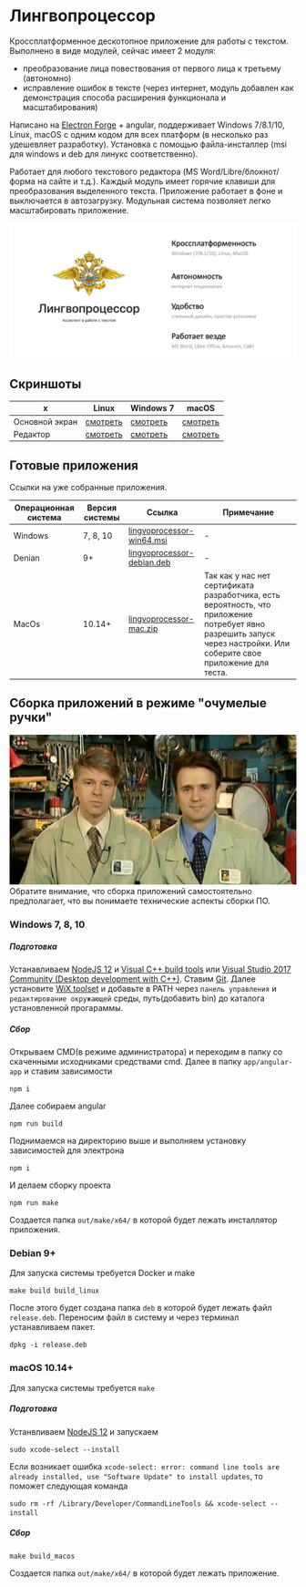 # Лингвопроцессор

Кроссплатформенное дескотопное приложение для работы с текстом. Выполнено в виде модулей, сейчас имеет 2 модуля:
- преобразование лица повествования от первого лица к третьему (автономно)
- исправление ошибок в тексте (через интернет, модуль добавлен как демонстрация способа расширения функционала и масштабирования)

Написано на [Electron Forge](https://www.electronforge.io/) + angular,  поддерживает Windows 7/8.1/10, Linux, macOS с одним кодом для всех платформ (в несколько раз удешевляет разработку). Установка с помощью файла-инсталлер (msi для windows и deb для линукс соответственно). 

Работает для любого текстового редактора (MS Word/Libre/блокнот/форма на сайте и т.д.). Каждый модуль имеет горячие клавиши для преобразования выделенного текста. Приложение работает в фоне и выключается в автозагрузку. Модульная система позволяет легко масштабировать приложение.

![Lingvo Processor](img/main.jpg) 

## Скриншоты
| x | Linux | Windows 7 | macOS |
| --- | --- | --- | --- |
| Основной экран | [смотреть](/img/debian-main.png) | [смотреть](/img/windows7-main.png) | [смотреть](/img/macos-main.jpg) |
| Редактор | [смотреть](/img/debian-editor.png) | [смотреть](/img/windows7-editor.png) | [смотреть](/img/macos-editor.jpg) |
  
## Готовые приложения
Ссылки на уже собранные приложения. 

| Операционная система | Версия системы |  Ссылка | Примечание |
| ------ | ------ | ------ | ------ |
| Windows | 7, 8, 10 | [lingvoprocessor-win64.msi](https://59830.selcdn.ru/cdn/lingvoprocessor-win64.msi) | - |
| Denian | 9+ | [lingvoprocessor-debian.deb](https://59830.selcdn.ru/cdn/lingvoprocessor-debian.deb) | - |
| MacOs | 10.14+ | [lingvoprocessor-mac.zip](https://59830.selcdn.ru/cdn/lingvoprocessor-mac.zip) | Так как у нас нет сертификата разработчика, есть вероятность, что приложение потребует явно разрешить запуск через настройки. Или соберите свое приложение для теста. |

## Сборка приложений в режимe "очумелые ручки"
![Debian 9](img/hands.jpg)
Обратите внимание, что сборка приложений самостоятельно предполагает, что вы понимаете технические аспекты сборки ПО.
### Windows 7, 8, 10
##### Подготовка 
Устанавливаем [NodeJS 12](https://nodejs.org/en/download/releases/) и 
[Visual C++ build tools](https://visualstudio.microsoft.com/ru/thank-you-downloading-visual-studio/?sku=BuildTools) или [Visual Studio 2017 Community (Desktop development with C++)](https://visualstudio.microsoft.com/pl/thank-you-downloading-visual-studio/?sku=Community).
Ставим [Git](https://git-scm.com/download/win).
Далее установите [WiX toolset](https://wixtoolset.org/releases/) и добавьте в PATH через `панель управления` и `редактирование окружающей` среды, путь(добавить bin) до каталога установленной прогараммы.
##### Сбор
Открываем CMD(в режиме администратора) и переходим в папку со скаченными исходниками средствами cmd. Далее в папку `app/angular-app` и ставим зависимости
```shell script
npm i
```
Далее собираем angular
```shell script
npm run build 
```  
Поднимаемся на директорию выше и выполняем установку зависимостей для электрона
```shell script
npm i
```
И делаем сборку проекта
```shell script
npm run make
```
Создается папка `out/make/x64/` в которой будет лежать инсталлятор приложения.

### Debian 9+
Для запуска системы требуется Docker и make
```shell script
make build build_linux
``` 
После этого будет создана папка `deb` в которой будет лежать файл `release.deb`. 
Переносим файл в систему и через терминал устанавливаем пакет.
```shell script
dpkg -i release.deb
```

### macOS 10.14+
Для запуска системы требуется `make`
##### Подготовка 
Устанвливаем [NodeJS 12](https://nodejs.org/en/download/releases/) и запускаем
```shell script
sudo xcode-select --install
```
Если возникает ошибка `xcode-select: error: command line tools are already installed, use "Software Update" to install updates`, то поможет следующая команда
```shell script
sudo rm -rf /Library/Developer/CommandLineTools && xcode-select --install
```
##### Сбор
```shell script
make build_macos
```
Создается папка `out/make/x64/` в которой будет лежать приложение.